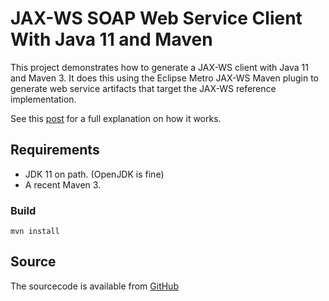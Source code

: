 # JAX-WS SOAP Web Service Client With Java 11 and Maven 

This project demonstrates how to generate a JAX-WS client with Java 11 and Maven 3. It does this using the Eclipse Metro
JAX-WS Maven plugin to generate web service artifacts that target the JAX-WS reference implementation.

See this [post](https://sorenpoulsen.com/jax-ws-soap-web-service-client-for-java-11-with-maven) for a full explanation 
on how it works.

## Requirements

* JDK 11 on path. (OpenJDK is fine)
* A recent Maven 3.

### Build

`mvn install`

## Source

The sourcecode is available from [GitHub](https://github.com/SorenPoulsen/jaxws-client-with-java-11)

